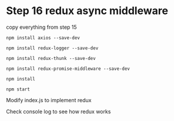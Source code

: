 # Step 16 redux async middleware

copy everything from step 15

`npm install axios --save-dev`

`npm install redux-logger --save-dev`

`npm install redux-thunk --save-dev`

`npm install redux-promise-middleware --save-dev`

`npm install`

`npm start`

Modify index.js to implement redux

Check console log to see how redux works

